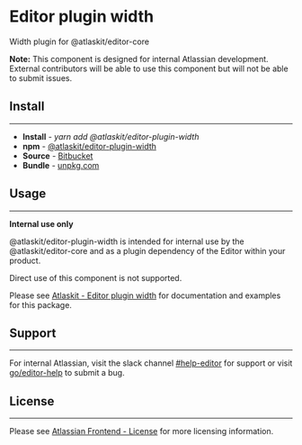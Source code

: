 # Editor plugin width

Width plugin for @atlaskit/editor-core

**Note:** This component is designed for internal Atlassian development.
External contributors will be able to use this component but will not be able to submit issues.

## Install
---
- **Install** - *yarn add @atlaskit/editor-plugin-width*
- **npm** - [@atlaskit/editor-plugin-width](https://www.npmjs.com/package/@atlaskit/editor-plugin-width)
- **Source** - [Bitbucket](https://bitbucket.org/atlassian/atlassian-frontend/src/master/packages/editor/editor-plugin-width)
- **Bundle** - [unpkg.com](https://unpkg.com/@atlaskit/editor-plugin-width/dist/)

## Usage
---
**Internal use only**

@atlaskit/editor-plugin-width is intended for internal use by the @atlaskit/editor-core and as a plugin dependency of the Editor within your product.

Direct use of this component is not supported.

Please see [Atlaskit - Editor plugin width](https://atlaskit.atlassian.com/packages/editor/editor-plugin-width) for documentation and examples for this package.

## Support
---
For internal Atlassian, visit the slack channel [#help-editor](https://atlassian.slack.com/archives/CFG3PSQ9E) for support or visit [go/editor-help](https://go/editor-help) to submit a bug.
## License
---
 Please see [Atlassian Frontend - License](https://developer.atlassian.com/cloud/framework/atlassian-frontend/#license) for more licensing information.